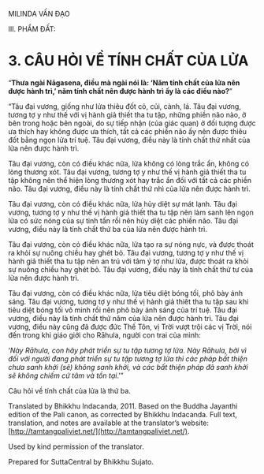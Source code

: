  

MILINDA VẤN ĐẠO

III. PHẨM ĐẤT:

# 3\. CÂU HỎI VỀ TÍNH CHẤT CỦA LỬA

“**Thưa ngài Nāgasena, điều mà ngài nói là: ‘Năm tính chất của lửa nên được hành trì,’ năm tính chất nên được hành trì ấy là các điều nào?**”

“Tâu đại vương, giống như lửa thiêu đốt cỏ, củi, cành, lá. Tâu đại vương, tương tợ y như thế với vị hành giả thiết tha tu tập, những phiền não nào, ở bên trong hoặc bên ngoài, do sự tiếp nhận (của giác quan) ở đối tượng được ưa thích hay không được ưa thích, tất cả các phiền não ấy nên được thiêu đốt bằng ngọn lửa trí tuệ. Tâu đại vương, điều này là tính chất thứ nhất của lửa nên được hành trì.

Tâu đại vương, còn có điều khác nữa, lửa không có lòng trắc ẩn, không có lòng thương xót. Tâu đại vương, tương tợ y như thế vị hành giả thiết tha tu tập không nên thể hiện lòng thương xót hay trắc ẩn đối với tất cả các phiền não. Tâu đại vương, điều này là tính chất thứ nhì của lửa nên được hành trì.

Tâu đại vương, còn có điều khác nữa, lửa hủy diệt sự mát lạnh. Tâu đại vương, tương tợ y như thế vị hành giả thiết tha tu tập nên làm sanh lên ngọn lửa có sức nóng của sự tinh tấn rồi nên hủy diệt các phiền não. Tâu đại vương, điều này là tính chất thứ ba của lửa nên được hành trì.

Tâu đại vương, còn có điều khác nữa, lửa tạo ra sự nóng nực, và được thoát ra khỏi sự nuông chiều hay ghét bỏ. Tâu đại vương, tương tợ y như thế vị hành giả thiết tha tu tập nên an trú với tâm ý tợ như lửa, được thoát ra khỏi sự nuông chiều hay ghét bỏ. Tâu đại vương, điều này là tính chất thứ tư của lửa nên được hành trì.

Tâu đại vương, còn có điều khác nữa, lửa tiêu diệt bóng tối, phô bày ánh sáng. Tâu đại vương, tương tợ y như thế vị hành giả thiết tha tu tập sau khi tiêu diệt bóng tối vô minh rồi nên phô bày ánh sáng của trí tuệ. Tâu đại vương, điều này là tính chất thứ năm của lửa nên được hành trì. Tâu đại vương, điều này cũng đã được đức Thế Tôn, vị Trời vượt trội các vị Trời, nói đến trong khi giáo giới cho Rāhula, người con trai của mình:

‘_Này Rāhula, con hãy phát triển sự tu tập tương tợ lửa. Này Rāhula, bởi vì đối với người đang phát triển sự tu tập tương tợ lửa thì các pháp bất thiện chưa sanh khởi (sẽ) không sanh khởi, và các bất thiện pháp đã sanh khởi sẽ không chiếm cứ tâm và tồn tại_.’”

Câu hỏi về tính chất của lửa là thứ ba.

Translated by Bhikkhu Indacanda, 2011. Based on the Buddha Jayanthi edition of the Pali canon, as corrected by Bhikkhu Indacanda. Full text, translation, and notes are available at the translator’s website: [http://tamtangpaliviet.net/](http://tamtangpaliviet.net/).

Used by kind permission of the translator.

Prepared for SuttaCentral by Bhikkhu Sujato.